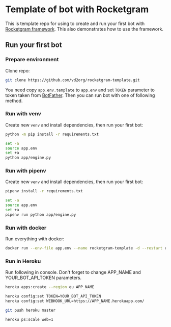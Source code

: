 # Template of bot with Rocketgram

This is template repo for using to create and run your first bot with
[Rocketgram framework](https://github.com/vd2org/rocketgram).
This also demonstrates how to use the framework.

## Run your first bot

### Prepare environment

Clone repo:

```bash
git clone https://github.com/vd2org/rocketgram-template.git
```

You need copy `app.env.template` to `app.env` and set `TOKEN`
parameter to token taken from [BotFather](https://t.me/BotFather).
Then you can run bot with one of following method.

### Run with venv

Create new `venv` and install dependencies, then run your first bot:

```bash
python -m pip install -r requirements.txt

set -a
source app.env
set +a
python app/engine.py
```

### Run with pipenv

Create new `venv` and install dependencies, then run your first bot:

```bash
pipenv install -r requirements.txt

set -a
source app.env
set +a
pipenv run python app/engine.py
```

### Run with docker

Run everything with docker:

```bash
docker run --env-file app.env --name rocketgram-template -d --restart unless-stopped rocketgram-template
```

### Run in Heroku
Run following in console.
Don't forget to change APP_NAME and YOUR_BOT_API_TOKEN parameters.

```bash
heroku apps:create --region eu APP_NAME

heroku config:set TOKEN=YOUR_BOT_API_TOKEN
heroku config:set WEBHOOK_URL=https://APP_NAME.herokuapp.com/

git push heroku master

heroku ps:scale web=1
```